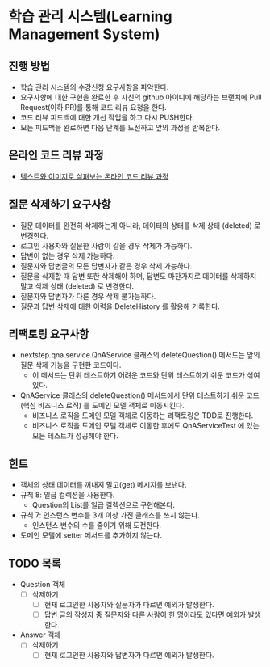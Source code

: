 # 학습 관리 시스템(Learning Management System)
## 진행 방법
* 학습 관리 시스템의 수강신청 요구사항을 파악한다.
* 요구사항에 대한 구현을 완료한 후 자신의 github 아이디에 해당하는 브랜치에 Pull Request(이하 PR)를 통해 코드 리뷰 요청을 한다.
* 코드 리뷰 피드백에 대한 개선 작업을 하고 다시 PUSH한다.
* 모든 피드백을 완료하면 다음 단계를 도전하고 앞의 과정을 반복한다.

## 온라인 코드 리뷰 과정
* [텍스트와 이미지로 살펴보는 온라인 코드 리뷰 과정](https://github.com/next-step/nextstep-docs/tree/master/codereview)

## 질문 삭제하기 요구사항
- 질문 데이터를 완전히 삭제하는게 아니라, 데이터의 상태를 삭제 상태 (deleted) 로 변경한다. 
- 로그인 사용자와 질문한 사람이 같을 경우 삭제가 가능하다.
- 답변이 없는 경우 삭제 가능하다.
- 질문자와 답변글의 모든 답변자가 같은 경우 삭제 가능하다.
- 질문을 삭제할 때 답변 또한 삭제해야 하며, 답변도 마찬가지로 데이터를 삭제하지 말고 삭제 상태 (deleted) 로 변경한다.
- 질문자와 답변자가 다른 경우 삭제 불가능하다.
- 질문과 답변 삭제에 대한 이력을 DeleteHistory 를 활용해 기록한다.

## 리팩토링 요구사항 
- nextstep.qna.service.QnAService 클래스의 deleteQuestion() 메서드는 앞의 질문 삭제 기능을 구현한 코드이다.
  - 이 메서드는 단위 테스트하기 어려운 코드와 단위 테스트하기 쉬운 코드가 섞여있다.
- QnAService 클래스의 deleteQuestion() 메서드에서 단위 테스트하기 쉬운 코드 (핵심 비즈니스 로직) 를 도메인 모델 객체로 이동시킨다.
  - 비즈니스 로직을 도메인 모델 객체로 이동하는 리팩토링은 TDD로 진행한다.
  - 비즈니스 로직을 도메인 모델 객체로 이동한 후에도 QnAServiceTest 에 있는 모든 테스트가 성공해야 한다. 

## 힌트 
- 객체의 상태 데이터를 꺼내지 말고(get) 메시지를 보낸다. 
- 규칙 8: 일급 컬렉션을 사용한다.
  - Question의 List를 일급 컬렉션으로 구현해본다. 
- 규칙 7: 인스턴스 변수를 3개 이상 가진 클래스를 쓰지 않는다. 
  - 인스턴스 변수의 수를 줄이기 위해 도전한다.
- 도메인 모델에 setter 메서드를 추가하지 않는다. 

## TODO 목록 
- Question 객체 
  - [ ] 삭제하기 
    - [ ] 현재 로그인한 사용자와 질문자가 다르면 예외가 발생한다.
    - [ ] 답변 글의 작성자 중 질문자와 다른 사람이 한 명이라도 있다면 예외가 발생한다.
- Answer 객체 
  - [ ] 삭제하기 
    - [ ] 현재 로그인한 사용자와 답변자가 다르면 예외가 발생한다.